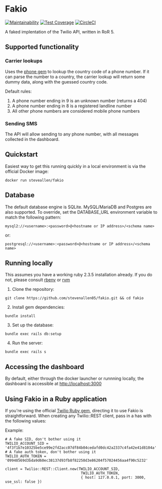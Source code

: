 # Fakio

[![Maintainability](https://api.codeclimate.com/v1/badges/95d64abcd68d3b3dca2e/maintainability)](https://codeclimate.com/github/stevenallen05/fakio/maintainability)
[![Test Coverage](https://api.codeclimate.com/v1/badges/95d64abcd68d3b3dca2e/test_coverage)](https://codeclimate.com/github/stevenallen05/fakio/test_coverage)
[![CircleCI](https://circleci.com/gh/stevenallen05/fakio.svg?style=svg)](https://circleci.com/gh/stevenallen05/fakio)

A faked implentation of the Twilio API, written in RoR 5.

## Supported functionality

### Carrier lookups

Uses the [phone gem](https://github.com/carr/phone) to lookup the country code of a phone number. If it can parse the number to a country, the carrier lookup will return some dummy data, along with the guessed country code.

Default rules:

1. A phone number ending in 9 is an unknown number (returns a 404)
2. A phone number ending in 8 is a registered landline number
3. All other phone numbers are considered mobile phone numbers

### Sending SMS

The API will allow sending to any phone number, with all messages collected in the dashboard. 

## Quickstart

Easiest way to get this running quickly in a local environment is via the official Docker image:

`docker run steveallen/fakio`

## Database

The default database engine is SQLite. MySQL/MariaDB and Postgres are also supported. To override, set the DATABASE_URL environment variable to match the following pattern:

`mysql2://<username>:<password>@<hostname or IP address>/<schema name>`

or:

`postgresql://<username>:<password>@<hostname or IP address>/<schema name>`

## Running locally

This assumes you have a working ruby 2.3.5 installation already. If you do not, please consult [rbenv](https://github.com/rbenv/rbenv) or [rvm](https://rvm.io/)

1. Clone the repository:

`git clone https://github.com/stevenallen05/fakio.git && cd fakio`

2. Install gem dependencies:

`bundle install`

3. Set up the database:

`bundle exec rails db:setup`

4. Run the server: 

`bundle exec rails s`


## Accessing the dashboard

By default, either through the docker launcher or runnning locally, the dashboard is accessible at [http://localhost:3000](http://localhost:3000)

## Using Fakio in a Ruby application

If you're using the official [Twilio Ruby gem](https://github.com/twilio/twilio-ruby), directing it to use Fakio is straightforward. When creating any Twilio::REST client, pass in a has with the following values:



Example:

```
# A fake SID, don't bother using it
TWILIO_ACCOUNT_SID = '4f3f1b7e10325be5ce99e2fd2acc07df84b04cedafd0dc42a2337c4fa42e41d8104a'
# A fake auth token, don't bother using it
TWILIO_AUTH_TOKEN = '09948569d3bda9d60ec38137d93fb8f82250d3e86204f57024456aa4f90c5232' 

client = Twilio::REST::Client.new(TWILIO_ACCOUNT_SID, 
                                   TWILIO_AUTH_TOKEN, 
                                   { host: 127.0.0.1, port: 3000, use_ssl: false })
```
